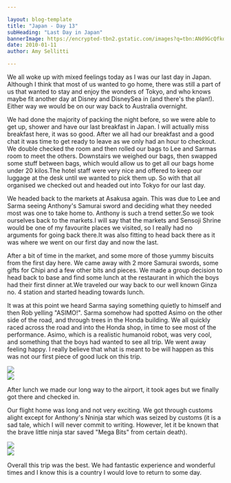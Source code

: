 ```yaml
---

layout: blog-template
title: "Japan - Day 13"
subHeading: "Last Day in Japan"
bannerImage: https://encrypted-tbn2.gstatic.com/images?q=tbn:ANd9GcQfkosNw-i8kfLs6q8nnTX8JtVpH12AcGxjPbHlDfEx_kGjx1ru
date: 2010-01-11
author: Amy Sellitti

---
```

We all woke up with mixed feelings today as I was our last day in Japan. Although I think that most of us wanted to go home, there was still a part of us that wanted to stay and enjoy the wonders of Tokyo, and who knows maybe fit another day at Disney and DisneySea in (and there's the plan!). Either way we would be on our way back to Australia overnight.

We had done the majority of packing the night before, so we were able to get up, shower and have our last breakfast in Japan. I will actually miss breakfast here, it was so good. After we all had our breakfast and a good chat it was time to get ready to leave as we only had an hour to checkout. We double checked the room and then rolled our bags to Lee and Sarmas room to meet the others. Downstairs we weighed our bags, then swapped some stuff between bags, which would allow us to get all our bags home under 20 kilos.The hotel staff were very nice and offered to keep our luggage at the desk until we wanted to pick them up. So with that all organised we checked out and headed out into Tokyo for our last day.

We headed back to the markets at Asakusa again. This was due to Lee and Sarma seeing Anthony's Samurai sword and deciding what they needed most was one to take home to. Anthony is such a trend setter.So we took ourselves back to the markets.I will say that the markets and Sensoji Shrine would be one of my favourite places we visited, so I really had no arguments for going back there.It was also fitting to head back there as it was where we went on our first day and now the last.

After a bit of time in the market, and some more of those yummy biscuits from the first day here. We came away with 2 more Samurai swords, some gifts for Chipi and a few other bits and pieces. We made a group decision to head back to base and find some lunch at the restaurant in which the boys had their first dinner at.We traveled our way back to our well known Ginza no. 4 station and started heading towards lunch.

It was at this point we heard Sarma saying something quietly to himself and then Rob yelling "ASIMO!". Sarma somehow had spotted Asimo on the other side of the road, and through trees in the Honda building. We all quickly raced across the road and into the Honda shop, in time to see most of the performance. Asimo, which is a realistic humanoid robot, was very cool, and something that the boys had wanted to see all trip. We went away feeling happy. I really believe that what is meant to be will happen as this was not our first piece of good luck on this trip.

<div class="center-image"><img src="https://4.bp.blogspot.com/-gzJm_aTNn1g/WCL-5JIT89I/AAAAAAAACzI/U5jOV6Im_Lg1eKt5KRZSWqUw8H8zlQm8wCLcB/s320/IMG_3264%255B1%255D.jpg" /></div>
<div class="center-image"><img src="https://2.bp.blogspot.com/-H2tz-sA-1-I/WCL-7hY2zPI/AAAAAAAACzM/BY2cQZacSdYkUtLN5jFyEnMLXPPLz-lQgCLcB/s320/IMG_3266%255B1%255D.jpg" /></div>

After lunch we made our long way to the airport, it took ages but we finally got there and checked in. 

Our flight home was long and not very exciting. We got through customs alight except for Anthony's Nninja star which was seized by customs (it is a sad tale, which I will never commit to writing. However, let it be known that the brave little ninja star saved "Mega Bits" from certain death).

<div class="center-image"><img src="https://2.bp.blogspot.com/-Zac1UIZ-0pA/WCL9xBkxHrI/AAAAAAAACy0/a3C4wjJMfe45lsJnGEtCGorvWoWOcmj5wCLcB/s320/IMG_5192%255B1%255D.jpg" /></div>
<div class="center-image"><img src="https://2.bp.blogspot.com/-cXKQCSdTKlc/WCL93dD_2mI/AAAAAAAACy8/4VMSOzXhwvgbAJiyU4f8wFKjSbmwVbrhwCLcB/s320/IMG_5190%255B1%255D.jpg" /></div>

Overall this trip was the best. We had fantastic experience and wonderful times and I know this is a country I would love to return to some day.
